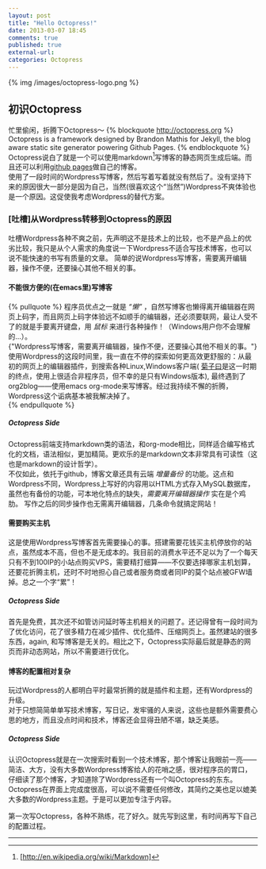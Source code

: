 ```yaml
---
layout: post
title: "Hello Octopress!"
date: 2013-03-07 18:45
comments: true
published: true
external-url: 
categories: Octopress
---
```


{% img /images/octopress-logo.png  %}

##   初识Octopress

忙里偷闲，折腾下Octopress～
{% blockquote  http://octopress.org  %}
Octopress is a framework designed by Brandon Mathis for Jekyll, the blog aware static site generator powering Github Pages.
{% endblockquote  %}
Octopress说白了就是一个可以使用markdown[^markdown]写博客的静态网页生成后端。而且还可以利用[github pages](http://pages.github.com/ 'github pages')做自己的博客。  
使用了一段时间的Wordpress写博客，然后写着写着就没有然后了。没有坚持下来的原因很大一部分是因为自己，当然(很喜欢这个“当然”)Wordpress不爽体验也是一个原因。这促使我考虑Wordpress的替代方案。

### [吐槽]从Wordpress转移到Octopress的原因

吐槽Wordpress各种不爽之前，先声明这不是技术上的比较，也不是产品上的优劣比较，我只是从个人需求的角度说一下Wordpress不适合写技术博客，也可以说不能快速的书写有质量的文章。 
简单的说Wordpress写博客，需要离开编辑器，操作不便，还要操心其他不相关的事。  

<!--more-->

####   不能很方便的(在emacs里)写博客

{% pullquote  %}
程序员优点之一就是 *“懒”* ，自然写博客也懒得离开编辑器在网页上码字，而且网页上码字体验远不如顺手的编辑器，还必须要联网，最让人受不了的就是手要离开键盘，用 *鼠标* 来进行各种操作！（Windows用户你不会理解的...）。  
{"Wordpress写博客，需要离开编辑器，操作不便，还要操心其他不相关的事。"}
使用Wordpress的这段时间里，我一直在不停的探索如何更高效更舒服的：从最初的网页上的编辑器插件，到搜索各种Linux,Windows客户端( [菊子曰][juziyue]是这一时期的终点，使用上很适合非程序员，但不幸的是只有Windows版本), 最终遇到了org2blog——使用emacs org-mode来写博客。经过我持续不懈的折腾，Wordpress这个诟病基本被我解决掉了。  
{% endpullquote %}

#####   Octopress Side

Octopress前端支持markdown类的语法，和org-mode相比，同样适合编写格式化的文档，语法相似，更加精简。更欢乐的是markdown文本非常具有可读性（这也是markdown的设计哲学）。  
不仅如此，依托于github，博客文章还具有云端 *增量备份* 的功能。这点和Wordpress不同，Wordpress上写好的内容用以HTML方式存入MySQL数据库，虽然也有备份的功能，可本地化特点的缺失，*需要离开编辑器操作* 实在是个鸡肋。
写作之后的同步操作也无需离开编辑器，几条命令就搞定网站！

####   需要购买主机

这是使用Wordpress写博客首先需要操心的事。搭建需要花钱买主机停放你的站点，虽然成本不高，但也不是无成本的。我目前的消费水平还不足以为了一个每天只有不到100IP的小站点购买VPS，需要精打细算——不仅要选择哪家主机划算，还要花折腾主机，还时不时地担心自己或者服务商或者同IP的莫个站点被GFW墙掉。总之一个字“累”！

##### Octopress Side

首先是免费，其次还不如管访问延时等主机相关的问题了。还记得曾有一段时间为了优化访问，花了很多精力在减少插件、优化插件、压缩网页上。虽然建站的很多东西，again, 和写博客是无关的。相比之下，Octopress实际最后就是静态的网页而非动态网站，所以不需要进行优化。

####   博客的配置相对复杂

玩过Wordpress的人都明白平时最常折腾的就是插件和主题，还有Wordpress的升级。  
对于只想简简单单写技术博客，写日记，发牢骚的人来说，这些也是额外需要费心思的地方，而且没点时间和技术，博客还会显得丑陋不堪，缺乏美感。 

##### Octopress Side

认识Octopress就是在一次搜索时看到一个技术博客，那个博客让我眼前一亮——简洁、大方，没有大多数Wordpress博客给人的花哨之感，很对程序员的胃口，仔细读了那个博客，才知道除了Wordpress还有一个叫Octopress的东东。  
Octopress在界面上完成度很高，可以说不需要任何修改，其简约之美也足以媲美大多数的Wordpress主题。于是可以更加专注于内容。  


第一次写Octopress，各种不熟练，花了好久。就先写到这里，有时间再写下自己的配置过程。


[juziyue]: http://sns.juziyue.com '菊子曰的网站'

**********

[^markdown]:  [http://en.wikipedia.org/wiki/Markdown]
